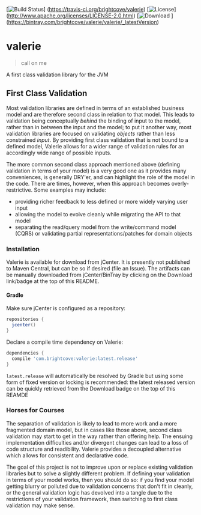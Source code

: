 [![Build Status](https://travis-ci.org/brightcove/valerie.svg?branch=master)]
(https://travis-ci.org/brightcove/valerie)
[![License](http://img.shields.io/:license-apache-blue.svg)]
(http://www.apache.org/licenses/LICENSE-2.0.html)
[![Download](
https://api.bintray.com/packages/brightcove/valerie/valerie/images/download.svg
) ]
(https://bintray.com/brightcove/valerie/valerie/_latestVersion)

valerie
===
> call on me

A first class validation library for the JVM

First Class Validation
---
Most validation libraries are defined in terms of an established
business model and are therefore second class in relation to that
model. This leads to validation being conceptually _behind_ the
binding of input to the model, rather than in between the input and
the model; to put it another way, most validation libraries are
focused on validating *objects* rather than less constrained
*input*. By providing first class validation that is not bound to a
defined model, Valerie allows for a wider range of validation rules
for an accordingly wide range of possible inputs.

The more common second class approach mentioned above (defining
validation in terms of your model) is a very good one as it provides
many conveniences, is generally DRY'er, and can highlight the role of
the model in the code.  There are times, however, when this approach
becomes overly-restrictive. Some examples may include:
 * providing richer feedback to less defined or more widely varying user input
 * allowing the model to evolve cleanly while migrating the API to that model
 * separating the read/query model from the write/command model (CQRS) or validating partial representations/patches for domain objects

### Installation
Valerie is available for download from jCenter. It is presently not
published to Maven Central, but can be so if desired (file an
Issue). The artifacts can be manually downloaded from jCenter/BinTray
by clicking on the Download link/badge at
the top of this README.

#### Gradle
Make sure jCenter is configured as a repository:
```gradle
repositories {
  jcenter()
}
```
Declare a compile time dependency on Valerie:
```gradle
dependencies {
  compile 'com.brightcove:valerie:latest.release'
}
```
`latest.release` will automatically be resolved by Gradle but using
some form of fixed version or locking is recommended: the latest
released version can be quickly retrieved from the Download badge on
the top of this REAMDE

### Horses for Courses
The separation of validation is likely to lead to more work and a more
fragmented domain model, but in cases like those above, second class
validation may start to get in the way rather than offering help. The
ensuing implementation difficulties and/or divergent changes can lead
to a loss of code structure and readibility. Valerie provides a
decoupled alternative which allows for consistent and declarative
code.

The goal of this project is not to improve upon or replace existing
validation libraries but to solve a slightly different problem. If
defining your validation in terms of your model works, then you should
do so: if you find your model getting blurry or polluted due to
validation concerns that don't fit in cleanly, or the general
validation logic has devolved into a tangle due to the restrictions of
your validation framework, then switching to first class validation
may make sense.

